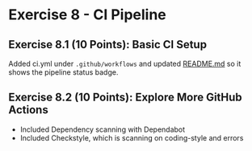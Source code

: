 # Exercise 8 - CI Pipeline

## Exercise 8.1 (10 Points): Basic CI Setup

Added ci.yml under `.github/workflows` and updated [README.md](../../README.md) so it shows the pipeline status badge.

## Exercise 8.2 (10 Points): Explore More GitHub Actions

- Included Dependency scanning with Dependabot
- Included Checkstyle, which is scanning on coding-style and errors
